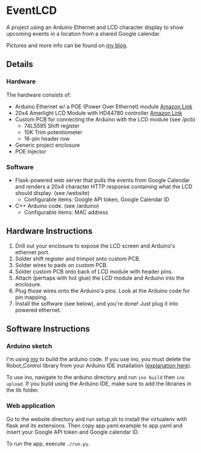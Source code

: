 EventLCD
========

A project using an Arduino Ethernet and LCD character display to show upcoming events in a location from a shared Google calendar.

Pictures and more info can be found on [my blog](http://drewgottlieb.net/2014/03/02/opensource-event-display.html).

Details
-------

### Hardware

The hardware consists of:
 - Arduino Ethernet w/ a POE (Power Over Ethernet) module [Amazon Link](http://www.amazon.com/gp/product/B005D22FR6/ref=oh_details_o03_s00_i00)
 - 20x4 Amerlight LCD Module with HD44780 controller [Amazon Link](http://www.amazon.com/gp/product/B00D7Z2BWU/ref=oh_details_o09_s00_i01)
 - Custom PCB for connecting the Arduino with the LCD module (see /pcb)
   - 74LS595 Shift register
   - 10K Trim potentiometer
   - 16-pin header row
 - Generic project enclosure
 - POE Injector

### Software

 - Flask-powered web server that pulls the events from Google Calendar and renders a 20x4 character HTTP response containing what the LCD should display. (see /website)
   - Configurable items: Google API token, Google Calendar ID
 - C++ Arduino code. (see /arduino)
   - Configurable items: MAC address

Hardware Instructions
--------

1. Drill out your enclosure to expose the LCD screen and Arduino's ethernet port.
2. Solder shift register and trimpot onto custom PCB.
3. Solder wires to pads on custom PCB.
4. Solder custom PCB onto back of LCD module with header pins.
5. Attach (perhaps with hot glue) the LCD module and Arduino into the enclosure.
6. Plug those wires onto the Arduino's pins. Look at the Arduino code for pin mapping.
7. Install the software (see below), and you're done! Just plug it into powered ethernet.

Software Instructions
--------

### Arduino sketch

I'm using [ino](http://inotool.org) to build the arduino code. If you use ino, you must delete the Robot_Control library from your Arduino IDE installation ([explanation here](https://github.com/amperka/ino/issues/85)).

To use ino, navigate to the arduino directory and run `ino build` then `ino upload`. If you build using the Arduino IDE, make sure to add the libraries in the lib folder.

### Web application

Go to the website directory and run setup.sh to install the virtualenv with flask and its extensions. Then copy app.yaml.example to app.yaml and insert your Google API token and Google calendar ID.

To run the app, execute `./run.py`.
